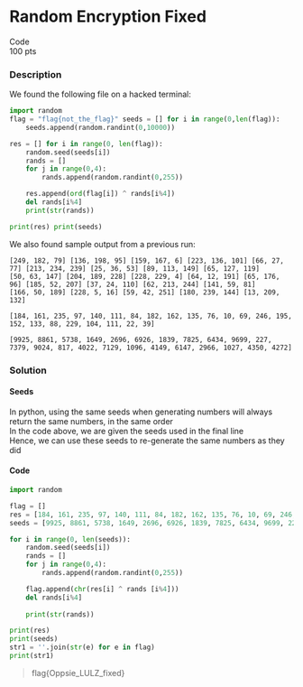 # Random Encryption Fixed

Code<br/>
100 pts<br/>

### Description
We found the following file on a hacked terminal:
````Python
import random
flag = "flag{not_the_flag}" seeds = [] for i in range(0,len(flag)):
    seeds.append(random.randint(0,10000))

res = [] for i in range(0, len(flag)):
    random.seed(seeds[i])
    rands = []
    for j in range(0,4):
        rands.append(random.randint(0,255))

    res.append(ord(flag[i]) ^ rands[i%4])
    del rands[i%4]
    print(str(rands))

print(res) print(seeds)
````
We also found sample output from a previous run:
````
[249, 182, 79] [136, 198, 95] [159, 167, 6] [223, 136, 101] [66, 27, 77] [213, 234, 239] [25, 36, 53] [89, 113, 149] [65, 127, 119]
[50, 63, 147] [204, 189, 228] [228, 229, 4] [64, 12, 191] [65, 176, 96] [185, 52, 207] [37, 24, 110] [62, 213, 244] [141, 59, 81]
[166, 50, 189] [228, 5, 16] [59, 42, 251] [180, 239, 144] [13, 209, 132]

[184, 161, 235, 97, 140, 111, 84, 182, 162, 135, 76, 10, 69, 246, 195, 152, 133, 88, 229, 104, 111, 22, 39]

[9925, 8861, 5738, 1649, 2696, 6926, 1839, 7825, 6434, 9699, 227, 7379, 9024, 817, 4022, 7129, 1096, 4149, 6147, 2966, 1027, 4350, 4272] 
````


### Solution
#### Seeds
In python, using the same seeds when generating numbers will always return the same numbers, in the same order<br/>
In the code above, we are given the seeds used in the final line<br/>
Hence, we can use these seeds to re-generate the same numbers as they did<br/>
#### Code
````Python
import random

flag = []
res = [184, 161, 235, 97, 140, 111, 84, 182, 162, 135, 76, 10, 69, 246, 195, 152, 133, 88, 229, 104, 111, 22, 39]
seeds = [9925, 8861, 5738, 1649, 2696, 6926, 1839, 7825, 6434, 9699, 227, 7379, 9024, 817, 4022, 7129, 1096, 4149, 6147, 2966, 1027, 4350, 4272]

for i in range(0, len(seeds)):
    random.seed(seeds[i])
    rands = []
    for j in range(0,4):
        rands.append(random.randint(0,255))

    flag.append(chr(res[i] ^ rands [i%4]))
    del rands[i%4]
    
    print(str(rands))

print(res)
print(seeds)
str1 = ''.join(str(e) for e in flag)
print(str1)
````

> flag{Oppsie_LULZ_fixed}
